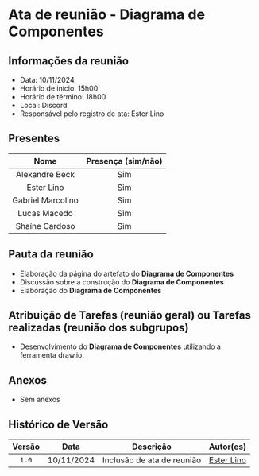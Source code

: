 # Ata de reunião - Diagrama de Componentes

## **Informações da reunião**

- Data: 10/11/2024
- Horário de início: 15h00
- Horário de término: 18h00
- Local: Discord
- Responsável pelo registro de ata: Ester Lino

## **Presentes**

| Nome | Presença (sim/não) |
|:----:|:------------------:|
| Alexandre Beck | Sim |
| Ester Lino | Sim |
| Gabriel Marcolino | Sim |
| Lucas Macedo | Sim |
| Shaíne Cardoso | Sim |

## **Pauta da reunião**

- Elaboração da página do artefato do **Diagrama de Componentes**
- Discussão sobre a construção do **Diagrama de Componentes**
- Elaboração do **Diagrama de Componentes**

## **Atribuição de Tarefas (reunião geral) ou Tarefas realizadas (reunião dos subgrupos)**

- Desenvolvimento do **Diagrama de Componentes** utilizando a ferramenta draw.io.

## Anexos

- Sem anexos

## Histórico de Versão

| Versão |    Data    |         Descrição          |  Autor(es)  |
| :----: | :--------: | :------------------------: | :---------: |
| `1.0`  | 10/11/2024 | Inclusão de ata de reunião | [Ester Lino](https://github.com/esteerlino) |
